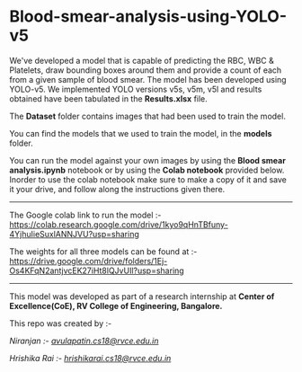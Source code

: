 # Blood-smear-analysis-using-YOLO-v5

We've developed a model that is capable of predicting the RBC, WBC & Platelets, draw bounding boxes around them and provide a count of each from a given sample of blood smear. The model has been developed using YOLO-v5. We implemented YOLO versions v5s, v5m, v5l and results obtained have been tabulated in the **Results.xlsx** file.

The **Dataset** folder contains images that had been used to train the model.

You can find the models that we used to train the model, in the **models** folder.

You can run the model against your own images by using the **Blood smear analysis.ipynb** notebook or by using the **Colab notebook** provided below. Inorder to use the colab notebook make sure to make a copy of it and save it your drive, and follow along the instructions given there.


<hr>

The Google colab link to run the model :- https://colab.research.google.com/drive/1kyo9qHnTBfuny-4YjhuIieSuxlANNJVU?usp=sharing

The weights for all three models can be found at :- https://drive.google.com/drive/folders/1Ej-Os4KFqN2antjvcEK27iHt8lQJvUIl?usp=sharing

<hr>

This model was developed as part of a research internship at **Center of Excellence(CoE), RV College of Engineering, Bangalore.**

This repo was created by :-

*Niranjan :- avulapatin.cs18@rvce.edu.in*

*Hrishika Rai :-  hrishikarai.cs18@rvce.edu.in*
